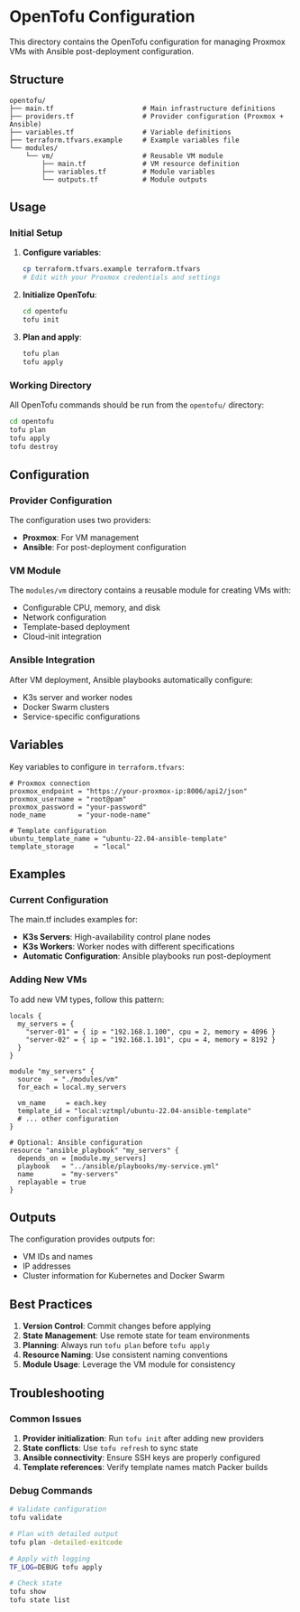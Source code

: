 # OpenTofu Configuration

This directory contains the OpenTofu configuration for managing Proxmox VMs with Ansible post-deployment configuration.

## Structure

```
opentofu/
├── main.tf                      # Main infrastructure definitions
├── providers.tf                 # Provider configuration (Proxmox + Ansible)
├── variables.tf                 # Variable definitions
├── terraform.tfvars.example     # Example variables file
└── modules/
    └── vm/                      # Reusable VM module
        ├── main.tf              # VM resource definition
        ├── variables.tf         # Module variables
        └── outputs.tf           # Module outputs
```

## Usage

### Initial Setup

1. **Configure variables**:
   ```bash
   cp terraform.tfvars.example terraform.tfvars
   # Edit with your Proxmox credentials and settings
   ```

2. **Initialize OpenTofu**:
   ```bash
   cd opentofu
   tofu init
   ```

3. **Plan and apply**:
   ```bash
   tofu plan
   tofu apply
   ```

### Working Directory

All OpenTofu commands should be run from the `opentofu/` directory:

```bash
cd opentofu
tofu plan
tofu apply
tofu destroy
```

## Configuration

### Provider Configuration

The configuration uses two providers:
- **Proxmox**: For VM management
- **Ansible**: For post-deployment configuration

### VM Module

The `modules/vm` directory contains a reusable module for creating VMs with:
- Configurable CPU, memory, and disk
- Network configuration
- Template-based deployment
- Cloud-init integration

### Ansible Integration

After VM deployment, Ansible playbooks automatically configure:
- K3s server and worker nodes
- Docker Swarm clusters
- Service-specific configurations

## Variables

Key variables to configure in `terraform.tfvars`:

```hcl
# Proxmox connection
proxmox_endpoint = "https://your-proxmox-ip:8006/api2/json"
proxmox_username = "root@pam"
proxmox_password = "your-password"
node_name        = "your-node-name"

# Template configuration
ubuntu_template_name = "ubuntu-22.04-ansible-template"
template_storage     = "local"
```

## Examples

### Current Configuration

The main.tf includes examples for:
- **K3s Servers**: High-availability control plane nodes
- **K3s Workers**: Worker nodes with different specifications
- **Automatic Configuration**: Ansible playbooks run post-deployment

### Adding New VMs

To add new VM types, follow this pattern:

```hcl
locals {
  my_servers = {
    "server-01" = { ip = "192.168.1.100", cpu = 2, memory = 4096 }
    "server-02" = { ip = "192.168.1.101", cpu = 4, memory = 8192 }
  }
}

module "my_servers" {
  source   = "./modules/vm"
  for_each = local.my_servers
  
  vm_name     = each.key
  template_id = "local:vztmpl/ubuntu-22.04-ansible-template"
  # ... other configuration
}

# Optional: Ansible configuration
resource "ansible_playbook" "my_servers" {
  depends_on = [module.my_servers]
  playbook   = "../ansible/playbooks/my-service.yml"
  name       = "my-servers"
  replayable = true
}
```

## Outputs

The configuration provides outputs for:
- VM IDs and names
- IP addresses
- Cluster information for Kubernetes and Docker Swarm

## Best Practices

1. **Version Control**: Commit changes before applying
2. **State Management**: Use remote state for team environments
3. **Planning**: Always run `tofu plan` before `tofu apply`
4. **Resource Naming**: Use consistent naming conventions
5. **Module Usage**: Leverage the VM module for consistency

## Troubleshooting

### Common Issues

1. **Provider initialization**: Run `tofu init` after adding new providers
2. **State conflicts**: Use `tofu refresh` to sync state
3. **Ansible connectivity**: Ensure SSH keys are properly configured
4. **Template references**: Verify template names match Packer builds

### Debug Commands

```bash
# Validate configuration
tofu validate

# Plan with detailed output
tofu plan -detailed-exitcode

# Apply with logging
TF_LOG=DEBUG tofu apply

# Check state
tofu show
tofu state list
```
